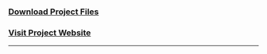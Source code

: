 ### <a href="https://github.com/HypertextAssassin0273/SwiFT_Store_Management-OOP_Project/archive/v1.0.zip">Download Project Files</a>

### <a href="https://hypertextassassin0273.github.io/SwiFT_Store_Management-OOP_Project/">Visit Project Website</a>

---

